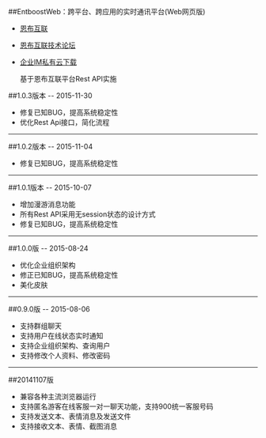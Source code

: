 ##EntboostWeb：跨平台、跨应用的实时通讯平台(Web网页版)
* [恩布互联](http://www.entboost.com)
* [恩布互联技术论坛](http://forum.entboost.com/forum.php)
* [企业IM私有云下载](http://doc.entboost.com/index.php/Downloads)

  基于恩布互联平台Rest API实施

##1.0.3版本 -- 2015-11-30
+ 修复已知BUG，提高系统稳定性
+ 优化Rest Api接口，简化流程

----------  
##1.0.2版本 -- 2015-11-04
+ 修复已知BUG，提高系统稳定性

----------
##1.0.1版本 -- 2015-10-07
+ 增加漫游消息功能
+ 所有Rest API采用无session状态的设计方式
+ 修复已知BUG，提高系统稳定性

----------

##1.0.0版 -- 2015-08-24
+ 优化企业组织架构
+ 修正已知BUG，提高系统稳定性 
+ 美化皮肤



----------


##0.9.0版 -- 2015-08-06
+ 支持群组聊天
+ 支持用户在线状态实时通知
+ 支持企业组织架构、查询用户
+ 支持修改个人资料、修改密码

----------
##20141107版
+ 兼容各种主流浏览器运行
+ 支持匿名游客在线客服一对一聊天功能，支持900统一客服号码
+ 支持发送文本、表情消息及发送文件
+ 支持接收文本、表情、截图消息

